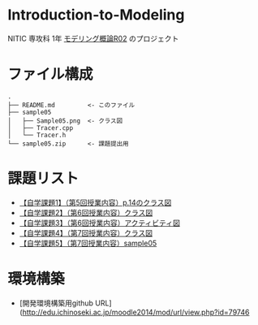 # Introduction-to-Modeling  

NITIC 専攻科 1年 [モデリング概論R02](http://edu.ichinoseki.ac.jp/moodle2014/course/view.php?id=3583) のプロジェクト  

# ファイル構成  

```
.
├── README.md         <- このファイル
├── sample05
│   ├── Sample05.png  <- クラス図
│   ├── Tracer.cpp
│   └── Tracer.h
└── sample05.zip      <- 課題提出用
```

# 課題リスト  

- [【自学課題1】（第5回授業内容）p.14のクラス図](http://edu.ichinoseki.ac.jp/moodle2014/mod/assign/view.php?id=80777)
- [【自学課題2】（第6回授業内容）クラス図](http://edu.ichinoseki.ac.jp/moodle2014/mod/assign/view.php?id=81064)
- [【自学課題3】（第6回授業内容）アクティビティ図](http://edu.ichinoseki.ac.jp/moodle2014/mod/assign/view.php?id=81065)
- [【自学課題4】（第7回授業内容）クラス図](http://edu.ichinoseki.ac.jp/moodle2014/mod/assign/view.php?id=81155)
- [【自学課題5】（第7回授業内容）sample05](http://edu.ichinoseki.ac.jp/moodle2014/mod/assign/view.php?id=81156)

# 環境構築

- [開発環境構築用github URL](http://edu.ichinoseki.ac.jp/moodle2014/mod/url/view.php?id=79746
